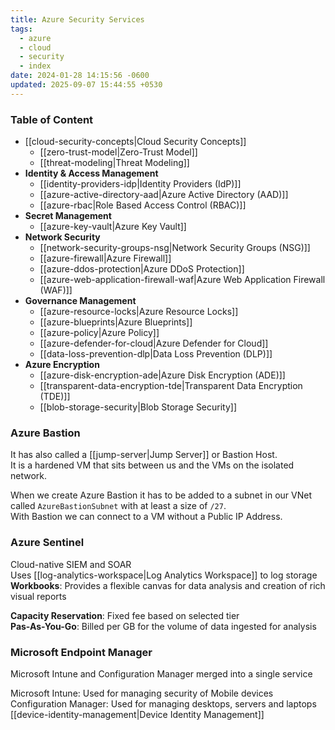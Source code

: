 ```yaml
---
title: Azure Security Services
tags:
  - azure
  - cloud
  - security
  - index
date: 2024-01-28 14:15:56 -0600
updated: 2025-09-07 15:44:55 +0530
---
```


### Table of Content

* [[cloud-security-concepts|Cloud Security Concepts]]
	* [[zero-trust-model|Zero-Trust Model]]
	* [[threat-modeling|Threat Modeling]]
* **Identity & Access Management**
	* [[identity-providers-idp|Identity Providers (IdP)]]
	* [[azure-active-directory-aad|Azure Active Directory (AAD)]]
	* [[azure-rbac|Role Based Access Control (RBAC)]]
* **Secret Management**
	* [[azure-key-vault|Azure Key Vault]]
* **Network Security**
	* [[network-security-groups-nsg|Network Security Groups (NSG)]]
	* [[azure-firewall|Azure Firewall]]
	* [[azure-ddos-protection|Azure DDoS Protection]]
	* [[azure-web-application-firewall-waf|Azure Web Application Firewall (WAF)]]
* **Governance Management**
	* [[azure-resource-locks|Azure Resource Locks]]
	* [[azure-blueprints|Azure Blueprints]]
	* [[azure-policy|Azure Policy]]
	* [[azure-defender-for-cloud|Azure Defender for Cloud]]
	* [[data-loss-prevention-dlp|Data Loss Prevention (DLP)]]
* **Azure Encryption**
	* [[azure-disk-encryption-ade|Azure Disk Encryption (ADE)]]
	* [[transparent-data-encryption-tde|Transparent Data Encryption (TDE)]]
	* [[blob-storage-security|Blob Storage Security]]

### Azure Bastion
It has also called a [[jump-server|Jump Server]] or Bastion Host.  
It is a hardened VM that sits between us and the VMs on the isolated network.  

When we create Azure Bastion it has to be added to a subnet in our VNet called `AzureBastionSubnet` with at least a size of `/27`.  
With Bastion we can connect to a VM without a Public IP Address.

### Azure Sentinel
Cloud-native SIEM and SOAR  
Uses [[log-analytics-workspace|Log Analytics Workspace]] to log storage  
**Workbooks**: Provides a flexible canvas for data analysis and creation of rich visual reports

**Capacity Reservation**: Fixed fee based on selected tier  
**Pas-As-You-Go**: Billed per GB for the volume of data ingested for analysis

### Microsoft Endpoint Manager
Microsoft Intune and Configuration Manager merged into a single service  

Microsoft Intune: Used for managing security of Mobile devices  
Configuration Manager: Used for managing desktops, servers and laptops  
[[device-identity-management|Device Identity Management]]
